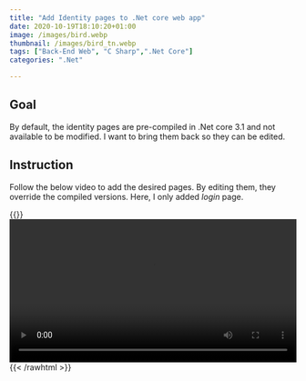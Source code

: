 ```yaml
---
title: "Add Identity pages to .Net core web app"
date: 2020-10-19T18:10:20+01:00
image: /images/bird.webp
thumbnail: /images/bird_tn.webp
tags: ["Back-End Web", "C Sharp",".Net Core"]
categories: ".Net"

---
```


## Goal

By default, the identity pages are pre-compiled in .Net core 3.1 and not available to be modified. I want to bring them back so they can be edited.

## Instruction

Follow the below video to add the desired pages. By editing them, they override the compiled versions. Here, I only added *login* page.

{{<rawhtml>}}
<video width=100% controls>
  <source src="/videos/bring_back_identity_pages.webm" type="video/webm">
Your browser does not support the video tag.
</video>
{{< /rawhtml >}}

